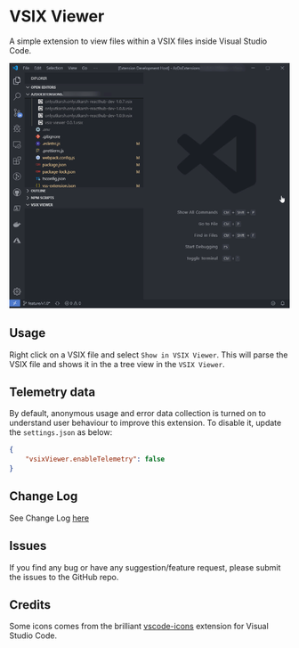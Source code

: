 # VSIX Viewer

A simple extension to view files within a VSIX files inside Visual Studio Code. 

![viewer](marketplace/demo.gif)

## Usage

Right click on a VSIX file and select `Show in VSIX Viewer`. This will parse the VSIX file and shows it in the a tree view in the `VSIX Viewer`.

## Telemetry data

By default, anonymous usage and error data collection is turned on to understand user behaviour to improve this extension. To disable it, update the `settings.json` as below:
```json
{
    "vsixViewer.enableTelemetry": false
}
```

## Change Log

See Change Log [here](CHANGELOG.md)

## Issues

If you find any bug or have any suggestion/feature request, please submit the issues to the GitHub repo.

## Credits

Some icons comes from the brilliant [vscode-icons](https://github.com/robertohuertasm/vscode-icons) extension for Visual Studio Code.